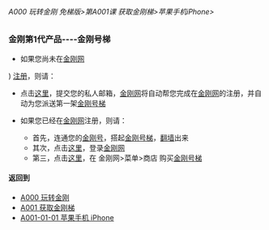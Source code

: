 ###### A000 玩转金刚 免梯版>第A001课 获取金刚梯>苹果手机iPhone>

### 金刚第1代产品----金刚号梯

- 如果您尚未在[金刚网](https://github.com/a2zitpro/web/blob/master/LadderFree/kkDictionary/kksitezh.md)

) [注册]()，则请：
  - 点击[这里]()，提交您的私人邮箱，[金刚网]()将自动帮您完成在[金刚网]()的注册，并自动为您派送第一架[金刚号梯]()

- 如果您已经在[金刚网]()注册，则请：
  - 首先，连通您的[金刚号]()，搭起[金刚号梯]()，[翻墙]()出来
  - 其次，点击[这里]()，登录[金刚网]()
  - 第三，点击[这里]()，在 金刚网>菜单>商店 购买[金刚号梯]()



#### 返回到
- [A000 玩转金刚  ](https://github.com/a2zitpro/web/blob/master/LadderFree/main.md)
- [A001 获取金刚梯](https://github.com/a2zitpro/web/blob/master/LadderFree/GetLadder/GetLadder.md)
- [A001-01-01 苹果手机 iPhone](https://github.com/a2zitpro/web/blob/master/LadderFree/GetLadder/Apple/iPhone/iPhone.md)
